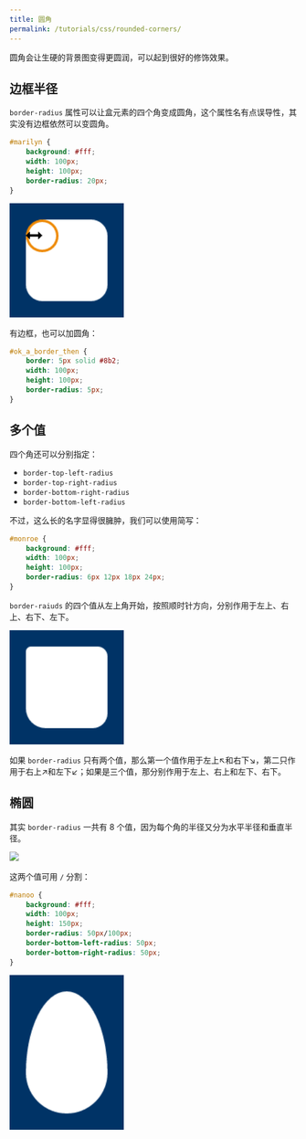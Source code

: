 ```yaml
---
title: 圆角
permalink: /tutorials/css/rounded-corners/
---
```


圆角会让生硬的背景图变得更圆润，可以起到很好的修饰效果。

## 边框半径

`border-radius` 属性可以让盒元素的四个角变成圆角，这个属性名有点误导性，其实没有边框依然可以变圆角。

```css
#marilyn {
    background: #fff;
    width: 100px;
    height: 100px;
    border-radius: 20px;
}
```

<img src="/assets/images/css/border-radius.png" width="200"/>

有边框，也可以加圆角：

```css
#ok_a_border_then {
    border: 5px solid #8b2;
    width: 100px;
    height: 100px;
    border-radius: 5px;
}
```

## 多个值

四个角还可以分别指定：

* `border-top-left-radius`
* `border-top-right-radius`
* `border-bottom-right-radius`
* `border-bottom-left-radius`

不过，这么长的名字显得很臃肿，我们可以使用简写：

```css
#monroe {
    background: #fff;
    width: 100px;
    height: 100px;
    border-radius: 6px 12px 18px 24px;
}
```

`border-raiuds` 的四个值从左上角开始，按照顺时针方向，分别作用于左上、右上、右下、左下。

<img src="/assets/images/css/border-radius_multiple.png" width="200"/>

如果 `border-radius` 只有两个值，那么第一个值作用于左上↖和右下↘，第二只作用于右上↗和左下↙；如果是三个值，那分别作用于左上、右上和左下、右下。

## 椭圆

其实 `border-radius` 一共有 8 个值，因为每个角的半径又分为水平半径和垂直半径。

![](https://i.stack.imgur.com/FnIqF.png)

这两个值可用 `/` 分割：

```css
#nanoo {
    background: #fff;
    width: 100px;
    height: 150px;
    border-radius: 50px/100px;
    border-bottom-left-radius: 50px;
    border-bottom-right-radius: 50px;
}
```

<img src="/assets/images/css/border-radius_nanoo.png" width="200"/>